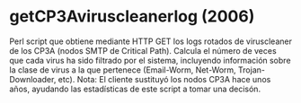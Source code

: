 # getCP3Aviruscleanerlog (2006)
Perl script que obtiene mediante HTTP GET los logs rotados de viruscleaner de los CP3A (nodos SMTP de Critical Path). Calcula el número de veces que cada virus ha sido filtrado por el sistema, incluyendo información sobre la clase de virus a la que pertenece (Email-Worm, Net-Worm, Trojan-Downloader, etc). Nota: El cliente sustituyó los nodos CP3A hace unos años, ayudando las estadísticas de este script a tomar una decisón.
